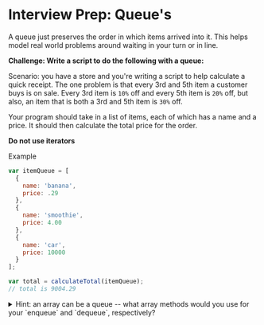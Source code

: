 # Interview Prep: Queue's


A queue just preserves the order in which items arrived into it. This helps model real world problems around waiting in your turn or in line.

**Challenge: Write a script to do the following with a queue:**

Scenario: you have a store and you're writing a script to help calculate a quick receipt. The one problem is that every 3rd and 5th item a customer buys is on sale. Every 3rd item is `10%` off and every 5th item is `20%` off, but also, an item that is both a 3rd and 5th item is `30%` off.

Your program should take in a list of items, each of which has a name and a price. It should then calculate the total price for the order.

**Do not use iterators**


Example

```js
var itemQueue = [
  {
    name: 'banana',
    price: .29
  },
  {
    name: 'smoothie',
    price: 4.00
  },
  {
    name: 'car',
    price: 10000
  }
];

var total = calculateTotal(itemQueue);
// total is 9004.29
```

<details><summary>Hint: an array can be a queue -- what array methods would you use for your `enqueue` and `dequeue`, respectively?</summary>If index 0 is the front of your queue, `push` and `shift`.  If the end of the array is the front of your queue, `unshift` and `pop`!</details>
